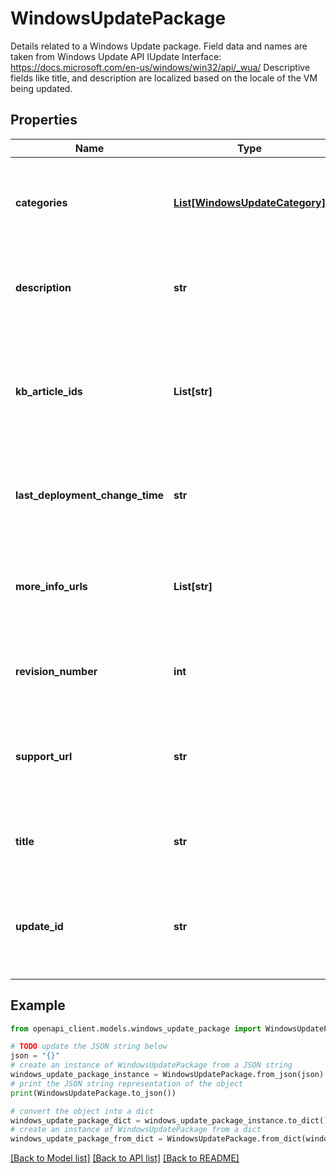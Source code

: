 # WindowsUpdatePackage

Details related to a Windows Update package. Field data and names are taken from Windows Update API IUpdate Interface: https://docs.microsoft.com/en-us/windows/win32/api/_wua/ Descriptive fields like title, and description are localized based on the locale of the VM being updated.

## Properties

Name | Type | Description | Notes
------------ | ------------- | ------------- | -------------
**categories** | [**List[WindowsUpdateCategory]**](WindowsUpdateCategory.md) | The categories that are associated with this update package. | [optional] 
**description** | **str** | The localized description of the update package. | [optional] 
**kb_article_ids** | **List[str]** | A collection of Microsoft Knowledge Base article IDs that are associated with the update package. | [optional] 
**last_deployment_change_time** | **str** | The last published date of the update, in (UTC) date and time. | [optional] 
**more_info_urls** | **List[str]** | A collection of URLs that provide more information about the update package. | [optional] 
**revision_number** | **int** | The revision number of this update package. | [optional] 
**support_url** | **str** | A hyperlink to the language-specific support information for the update. | [optional] 
**title** | **str** | The localized title of the update package. | [optional] 
**update_id** | **str** | Gets the identifier of an update package. Stays the same across revisions. | [optional] 

## Example

```python
from openapi_client.models.windows_update_package import WindowsUpdatePackage

# TODO update the JSON string below
json = "{}"
# create an instance of WindowsUpdatePackage from a JSON string
windows_update_package_instance = WindowsUpdatePackage.from_json(json)
# print the JSON string representation of the object
print(WindowsUpdatePackage.to_json())

# convert the object into a dict
windows_update_package_dict = windows_update_package_instance.to_dict()
# create an instance of WindowsUpdatePackage from a dict
windows_update_package_from_dict = WindowsUpdatePackage.from_dict(windows_update_package_dict)
```
[[Back to Model list]](../README.md#documentation-for-models) [[Back to API list]](../README.md#documentation-for-api-endpoints) [[Back to README]](../README.md)



